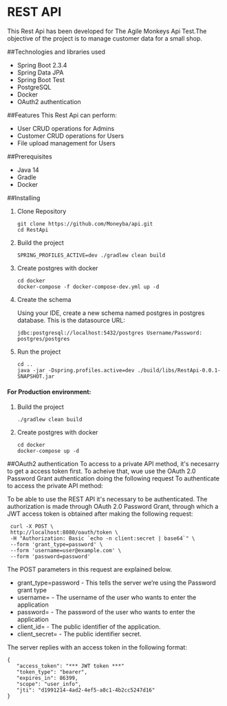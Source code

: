 # REST API
This Rest Api has been developed for The Agile Monkeys Api Test.The objective of the project is to manage customer data for a small shop.

##Technologies and libraries used
- Spring Boot 2.3.4
- Spring Data JPA
- Spring Boot Test
- PostgreSQL
- Docker
- OAuth2 authentication

##Features
This Rest Api can perform:
- User CRUD operations for Admins
- Customer CRUD operations for Users
- File upload management for Users

##Prerequisites
- Java 14
- Gradle
- Docker

##Installing

1. Clone Repository
    ```
    git clone https://github.com/Moneyba/api.git
    cd RestApi
    ```
   
2. Build the project
   ```
   SPRING_PROFILES_ACTIVE=dev ./gradlew clean build 
   ```
2. Create postgres with docker
    ```
    cd docker 
    docker-compose -f docker-compose-dev.yml up -d
    ```  
3. Create the schema

    Using your IDE, create a new schema named postgres in postgres database.
    This is the datasource URL: 
    
    `jdbc:postgresql://localhost:5432/postgres Username/Password: postgres/postgres` 

5. Run the project
    ```
    cd ..
    java -jar -Dspring.profiles.active=dev ./build/libs/RestApi-0.0.1-SNAPSHOT.jar 
    ```


#### For Production environment:
1. Build the project
    ```
    ./gradlew clean build 
    ```
2. Create postgres with docker
    ```
   cd docker 
   docker-compose up -d
   ```  
   
##OAuth2 authentication
To access to a private API method, it's necesarry to get a access token first.
To acheive that, wue use the OAuth 2.0 Password Grant authentication doing the following request
To authenticate to access the private API method:

To be able to use the REST API it's necessary to be authenticated. The authorization is made
through OAuth 2.0 Password Grant, through which a JWT access token is obtained after making the following request:

   ```  
    curl -X POST \
    http://localhost:8080/oauth/token \
    -H "Authorization: Basic `echo -n client:secret | base64`" \
    --form 'grant_type=password' \
    --form 'username=user@example.com' \
    --form 'password=password' 
   ```  
    
The POST parameters in this request are explained below.

- grant_type=password - This tells the server we’re using the Password grant type
- username= - The username of the user who wants to enter the application
- password= - The password of the user who wants to enter the application
- client_id= - The public identifier of the application.
- client_secret= - The public identifier secret.

The server replies with an access token in the following format:

   ```  
  {
      "access_token": "*** JWT token ***"
      "token_type": "bearer",
      "expires_in": 86399,
      "scope": "user_info",
      "jti": "d1991214-4ad2-4ef5-a8c1-4b2cc5247d16"
  }
   ```  

